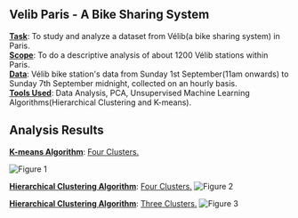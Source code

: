 ## Velib Paris - A Bike Sharing System<br/>

<ins>**Task**</ins>: To study and analyze a dataset from Vélib(a bike sharing system) in Paris.<br/>
<ins>**Scope**</ins>: To do a descriptive analysis of about 1200 Vélib stations within Paris.<br/>
<ins>**Data**</ins>: Vélib bike station's data from Sunday 1st September(11am onwards) to Sunday 7th September midnight, collected on an hourly basis.<br/>
<ins>**Tools Used**</ins>: Data Analysis, PCA, Unsupervised Machine Learning Algorithms(Hierarchical Clustering and K-means).<br/>

## Analysis Results<br/>

<ins>**K-means Algorithm**</ins>: <ins>Four Clusters.</ins>

![Figure 1](https://github.com/NiteshDabas/Statistics-and-Machine-Learning/blob/main/Velib_Paris_A-Bike-Sharing-System/Station-Clusters/Station_clusters_from_K-means_clustering_method.png)

<ins>**Hierarchical Clustering Algorithm**</ins>: <ins>Four Clusters.</ins>
![Figure 2](https://github.com/NiteshDabas/Statistics-and-Machine-Learning/blob/main/Velib_Paris_A-Bike-Sharing-System/Station-Clusters/Station_clusters_from_Hierarchical_Ward_distance_clustering_method.png)

<ins>**Hierarchical Clustering Algorithm**</ins>: <ins>Three Clusters.</ins>
![Figure 3](https://github.com/NiteshDabas/Statistics-and-Machine-Learning/blob/main/Velib_Paris_A-Bike-Sharing-System/Station-Clusters/Station_clusters_from_Hierarchical_Complete_distance_clustering_method.png)
